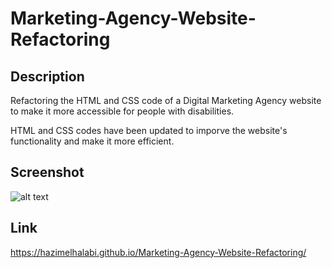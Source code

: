 # Marketing-Agency-Website-Refactoring

## Description 

Refactoring the HTML and CSS code of a Digital Marketing Agency website to make it more accessible for people with disabilities.

HTML and CSS codes have been updated to imporve the website's functionality and make it more efficient. 

## Screenshot

![alt text](./assets/images/screenshot.png)

## Link 

https://hazimelhalabi.github.io/Marketing-Agency-Website-Refactoring/
